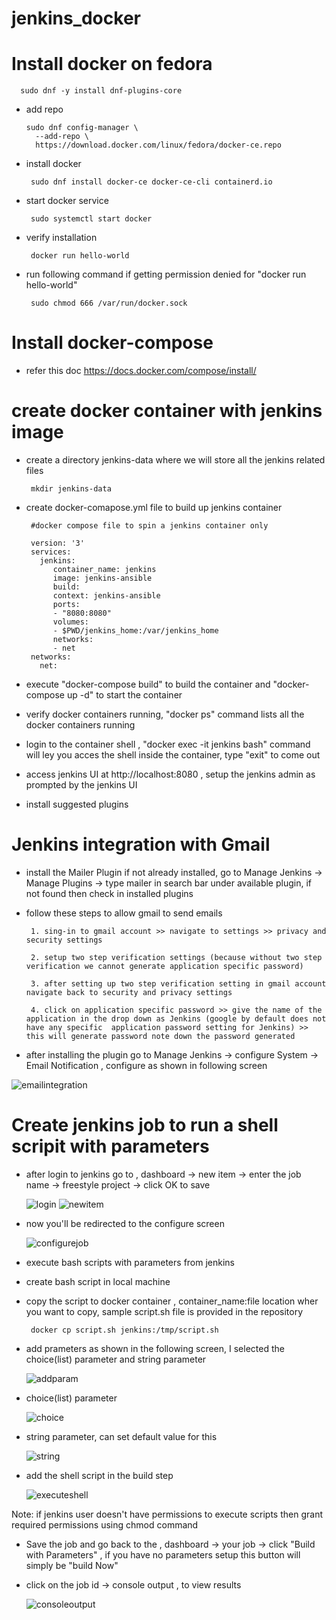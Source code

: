 # jenkins_docker

# Install docker on fedora

      sudo dnf -y install dnf-plugins-core

- add repo

      sudo dnf config-manager \
        --add-repo \
        https://download.docker.com/linux/fedora/docker-ce.repo
        
- install docker 
       
       sudo dnf install docker-ce docker-ce-cli containerd.io

- start docker service

       sudo systemctl start docker

- verify installation
       
       docker run hello-world

- run following command if getting permission denied for "docker run hello-world"

       sudo chmod 666 /var/run/docker.sock

# Install docker-compose

- refer this doc https://docs.docker.com/compose/install/

# create docker container with jenkins image 
- create a directory jenkins-data where we will store all the jenkins related files
       
       mkdir jenkins-data

- create docker-comapose.yml file to build up  jenkins container

       #docker compose file to spin a jenkins container only

       version: '3'
       services:
         jenkins:
            container_name: jenkins
            image: jenkins-ansible
            build:
            context: jenkins-ansible
            ports:
            - "8080:8080"
            volumes:
            - $PWD/jenkins_home:/var/jenkins_home
            networks:
            - net
       networks:
         net: 

- execute "docker-compose build" to build the container and "docker-compose up -d" to start the container
- verify docker containers running, "docker ps" command lists all the docker containers running

- login to the container shell , "docker exec -it jenkins bash" command will ley you acces the shell inside the container, type "exit" to come out

- access jenkins UI at http://localhost:8080 , setup the jenkins admin as prompted by the jenkins UI
- install suggested plugins

# Jenkins integration with Gmail

- install the Mailer Plugin if not already installed, go to Manage Jenkins -> Manage Plugins -> type mailer in search bar under available plugin, if not found then   check in installed plugins

- follow these steps to allow gmail to send emails
   
       1. sing-in to gmail account >> navigate to settings >> privacy and security settings

       2. setup two step verification settings (because without two step verification we cannot generate application specific password)

       3. after setting up two step verification setting in gmail account navigate back to security and privacy settings

       4. click on application specific password >> give the name of the application in the drop down as Jenkins (google by default does not have any specific  application password setting for Jenkins) >> this will generate password note down the password generated

- after installing the plugin go to Manage Jenkins -> configure System -> Email Notification , configure as shown in following screen

![emailintegration](screens/gmailintegration.png)


# Create jenkins job to run a shell scripit with parameters

- after login to jenkins go to , dashboard -> new item -> enter the job name -> freestyle project -> click OK to save
   
   ![login](screens/login.png)  ![newitem](screens/newitem.png)

- now you'll be redirected to the configure screen

   ![configurejob](screens/configurejob.png)

- execute bash scripts with parameters from jenkins
- create bash script in local machine
- copy the script to docker container , container_name:file location wher you want to copy, sample script.sh file is provided in the repository 

       docker cp script.sh jenkins:/tmp/script.sh

- add prameters as shown in the following screen, I selected the choice(list) parameter and string parameter

   ![addparam](screens/addparam.png) 

- choice(list) parameter

   ![choice](screens/choiceparameter.png) 

- string parameter, can set default value for this
   
   ![string](screens/stringparameter.png)

- add the shell script in the build step
  
   ![executeshell](screens/executeshell.png)

Note: if jenkins user doesn't have permissions to execute scripts then grant required permissions using chmod command

- Save the job and go back to the , dashboard -> your job -> click "Build with Parameters" , if you have no parameters setup this button will simply be "build Now"

- click on the job id -> console output , to view results
   
   ![consoleoutput](screens/consoleoutput.png)




    

    
